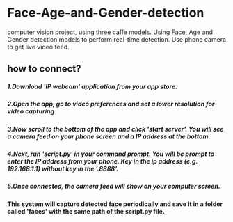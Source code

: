 # Face-Age-and-Gender-detection
computer vision project, using three caffe models. Using Face, Age and Gender detection models to perform real-time detection. 
Use phone camera to get live video feed.
## how to connect?
##### 1.Download 'IP webcam' application from your app store.
##### 2.Open the app, go to video preferences and set a lower resolution for video capturing.
##### 3.Now scroll to the bottom of the app and click 'start server'. You will see a camera feed on your phone screen and a IP address at the bottom.
##### 4.Next, run 'script.py' in your command prompt. You will be prompt to enter the IP address from your phone. Key in the ip address (e.g. 192.168.1.1) without key in the '.8888'.
##### 5.Once connected, the camera feed will show on your computer screen.

#### This system will capture detected face periodically and save it in a folder called 'faces' with the same path of the script.py file.



